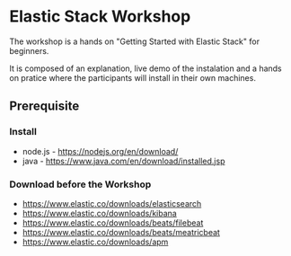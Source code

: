 # Elastic Stack Workshop

The workshop is a hands on "Getting Started with Elastic Stack" for beginners.

It is composed of an explanation, live demo of the instalation and a hands on pratice where the participants will install in their own machines.

## Prerequisite

### Install 

* node.js - https://nodejs.org/en/download/
* java - https://www.java.com/en/download/installed.jsp

### Download before the Workshop

* https://www.elastic.co/downloads/elasticsearch
* https://www.elastic.co/downloads/kibana
* https://www.elastic.co/downloads/beats/filebeat
* https://www.elastic.co/downloads/beats/meatricbeat
* https://www.elastic.co/downloads/apm
